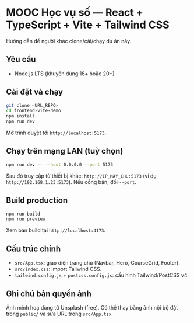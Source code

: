 # MOOC Học vụ số — React + TypeScript + Vite + Tailwind CSS

Hướng dẫn để người khác clone/cài/chạy dự án này.

## Yêu cầu
- Node.js LTS (khuyên dùng 18+ hoặc 20+)

## Cài đặt và chạy
```bash
git clone <URL_REPO>
cd frontend-vite-demo
npm install
npm run dev
```
Mở trình duyệt tới `http://localhost:5173`.

## Chạy trên mạng LAN (tuỳ chọn)
```bash
npm run dev -- --host 0.0.0.0 --port 5173
```
Sau đó truy cập từ thiết bị khác: `http://IP_MAY_CHU:5173` (ví dụ `http://192.168.1.23:5173`). Nếu cổng bận, đổi `--port`.

## Build production
```bash
npm run build
npm run preview
```
Xem bản build tại `http://localhost:4173`.

## Cấu trúc chính
- `src/App.tsx`: giao diện trang chủ (Navbar, Hero, CourseGrid, Footer).
- `src/index.css`: import Tailwind CSS.
- `tailwind.config.js` + `postcss.config.js`: cấu hình Tailwind/PostCSS v4.

## Ghi chú bản quyền ảnh
Ảnh minh hoạ dùng từ Unsplash (free). Có thể thay bằng ảnh nội bộ đặt trong `public/` và sửa URL trong `src/App.tsx`.
